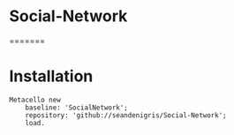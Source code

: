 # Social-Network
=======
# Installation

```smalltalk
Metacello new
	baseline: 'SocialNetwork';
	repository: 'github://seandenigris/Social-Network';
	load.
```
